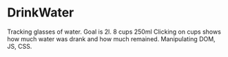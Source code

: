 # DrinkWater
Tracking glasses of water.
Goal is 2l.
8 cups 250ml
Clicking on cups shows how much water was drank and how much remained.
Manipulating DOM, JS, CSS.
